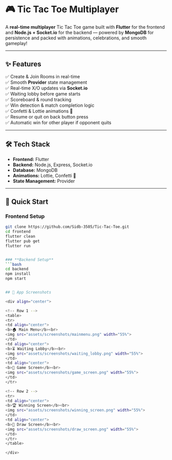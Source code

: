 # 🎮 Tic Tac Toe Multiplayer  

A **real-time multiplayer** Tic Tac Toe game built with **Flutter** for the frontend and **Node.js + Socket.io** for the backend — powered by **MongoDB** for persistence and packed with animations, celebrations, and smooth gameplay!  

---

## ✨ Features  

✅ Create & Join Rooms in real-time  
✅ Smooth **Provider** state management  
✅ Real-time X/O updates via **Socket.io**  
✅ Waiting lobby before game starts  
✅ Scoreboard & round tracking  
✅ Win detection & match completion logic  
✅ Confetti & Lottie animations 🎉  
✅ Resume or quit on back button press  
✅ Automatic win for other player if opponent quits  

---

## 🛠 Tech Stack  

- **Frontend:** Flutter  
- **Backend:** Node.js, Express, Socket.io  
- **Database:** MongoDB  
- **Animations:** Lottie, Confetti 🎉  
- **State Management:** Provider  

---

## 🚀 Quick Start  

### **Frontend Setup**  
```bash
git clone https://github.com/Sidb-3505/Tic-Tac-Toe.git
cd frontend
flutter clean
flutter pub get
flutter run


### **Backend Setup**  
```bash
cd backend
npm install
npm start


## 📸 App Screenshots  

<div align="center">

<!-- Row 1 -->
<table>
<tr>
<td align="center">
<b>🏠 Main Menu</b><br>
<img src="assets/screenshots/mainmenu.png" width="55%">
</td>
<td align="center">
<b>⏳ Waiting Lobby</b><br>
<img src="assets/screenshots/waiting_lobby.png" width="55%">
</td>
<td align="center">
<b>🎯 Game Screen</b><br>
<img src="assets/screenshots/game_screen.png" width="55%">
</td>
</tr>

<!-- Row 2 -->
<tr>
<td align="center">
<b>🏆 Winning Screen</b><br>
<img src="assets/screenshots/winning_screen.png" width="55%">
</td>
<td align="center">
<b>🤝 Draw Screen</b><br>
<img src="assets/screenshots/draw_screen.png" width="55%">
</td>
</tr>
</table>

</div>

